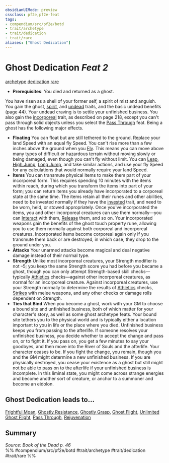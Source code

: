 ```yaml
---
obsidianUIMode: preview
cssclass: pf2e,pf2e-feat
tags:
- compendium/src/pf2e/botd
- trait/archetype
- trait/dedication
- trait/rare
aliases: ["Ghost Dedication"]
---
```

# Ghost Dedication  *Feat 2*  
[archetype](../../Rules/traits/archetype.md)  [dedication](../../Rules/traits/dedication.md)  [rare](../../Rules/traits/rare.md)  

- **Prerequisites**: You died and returned as a ghost.

You have risen as a shell of your former self, a spirit of mist and anguish. You gain the ghost, [spirit](../../Rules/traits/spirit.md), and [undead](../../Rules/traits/undead.md) traits, and the basic undead benefits (page 44). Your undead craving is to settle your unfinished business. You also gain the [incorporeal](../../Rules/traits/incorporeal-b1.md) trait, as described on page 218, except you can't pass through solid objects unless you select the [Pass Through](pass-through-botd.md) feat. Being a ghost has the following major effects.

- **Floating** You can float but are still tethered to the ground. Replace your land Speed with an equal fly Speed. You can't rise more than a few inches above the ground when you [Fly](../../Rules/actions/fly.md). This means you can move above many types of difficult or hazardous terrain without moving slowly or being damaged, even though you can't fly without limit. You can [Leap](../../Rules/actions/leap.md), [High Jump](../../Rules/actions/high-jump.md), [Long Jump](../../Rules/actions/long-jump.md), and take similar actions, and use your fly Speed for any calculations that would normally require your land Speed.
- **Items** You can transmute physical items to make them part of your incorporeal form. This requires spending 10 minutes with the items within reach, during which you transform the items into part of your form; you can return items you already have incorporated to a corporeal state at the same time. The items retain all their runes and other abilities, need to be invested normally if they have the [invested](../../Rules/traits/invested.md) trait, and need to be worn, held, or stowed appropriately. Once you've incorporated the items, you and other incorporeal creatures can use them normally—you can [Interact](../../Rules/actions/interact.md) with them, [Release](../../Rules/actions/release.md) them, and so on. Your incorporated weapons gain the benefits of the ghost touch property rune, allowing you to use them normally against both corporeal and incorporeal creatures. Incorporated items become corporeal again only if you transmute them back or are destroyed, in which case, they drop to the ground under you.
- **Attacks** Your unarmed attacks become magical and deal negative damage instead of their normal type.
- **Strength** Unlike most incorporeal creatures, your Strength modifier is not –5; you keep the same Strength score you had before you became a ghost, though you can only attempt Strength-based skill checks—typically [Athletics](../skills.md#Athletics) checks—against other incorporeal creatures, as normal for an incorporeal creature. Against incorporeal creatures, use your Strength normally to determine the results of [Athletics](../skills.md#Athletics) checks, [Strikes](../../Rules/actions/strike.md) with melee weapons, and any other checks or damage rolls dependent on Strength.
- **Ties that Bind** When you become a ghost, work with your GM to choose a bound site and unfinished business, both of which matter for your character's story, as well as some ghost archetype feats. Your bound site tethers you to the physical world and is typically either a location important to you in life or the place where you died. Unfinished business keeps you from passing to the afterlife. If someone resolves your unfinished business, you decide whether to accept the change and pass on, or to fight it. If you pass on, you get a few minutes to say your goodbyes, and then move into the River of Souls and the afterlife. Your character ceases to be. If you fight the change, you remain, though you and the GM might determine a new unfinished business. If you are physically destroyed, you cease your existence as a ghost but still might not be able to pass on to the afterlife if your unfinished business is incomplete. In this liminal state, you might come across strange energies and become another sort of creature, or anchor to a summoner and become an eidolon.

## Ghost Dedication leads to...

[Frightful Moan](frightful-moan-botd.md), [Ghostly Resistance](ghostly-resistance-botd.md), [Ghostly Grasp](ghostly-grasp-botd.md), [Ghost Flight](ghost-flight-botd.md), [Unlimited Ghost Flight](unlimited-ghost-flight-botd.md), [Pass Through](pass-through-botd.md), [Rejuvenation](rejuvenation-botd.md)

## Summary

*Source: Book of the Dead p. 46*  
%% #compendium/src/pf2e/botd #trait/archetype #trait/dedication #trait/rare %%